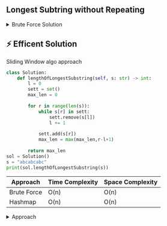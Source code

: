 ## Longest Subtring without Repeating
<details>
<summary>Brute Force Solution</summary>
    
```python
class Solution:
  def lengthOfLongestSubstring(self, s: str) -> int:
      e = list(s)
      n = len(e)
      idx_1 = 0
      idx_2 = 0
      l = [] 
      total = []
      
      if len(s) == 0:
          return 0

      while idx_2 < n:
          if idx_1 == 0 and idx_2 == 0:
              p1 = e[idx_1]
              l.append(e[idx_2])
              idx_2 += 1

          elif e[idx_2] not in l:
              p2 = e[idx_2]
              l.append(p2)
              idx_2 += 1
          
          else:
              total.append(len(l))
              r = l.remove(e[idx_1]) # remove keyword works by passing in it a value
              idx_1 += 1
              
      total.append(len(l))
          
      m = 0    
      for j in range(len(total)):
          if total[j] > m:
              m = total[j]     
      return m

sol = Solution()
s = 'abcabcabc'
print(sol.lengthOfLongestSubstring(s))
```
</details>

## ⚡ Efficent Solution
Sliding Window algo approach
```python
class Solution:
    def lengthOfLongestSubstring(self, s: str) -> int:
        l = 0
        sett = set()
        max_len = 0
    
        for r in range(len(s)):
            while s[r] in sett:
                sett.remove(s[l])
                l += 1
            
            sett.add(s[r])
            max_len = max(max_len,r-l+1)
        
        return max_len
sol = Solution()
s = "abcabcabc"
print(sol.lengthOfLongestSubstring(s))
```
| Approach       | Time Complexity | Space Complexity |
|----------------|-----------------|------------------|
| Brute Force    | O(n)            | O(n)             |
| Hashmap        | O(n)            | O(n)             |

<details>
<summary>Approach</summary>
    
    <b>Understanding</b> - I need to find the Longest substring that doesn't have any duplicate characters from the s(given parameter)
    1) I am assuming left pointer as 'l',if I find any duplicate elements while adding it to the my set I will just remove it(this is under while loop)
    2) so the above thing will remove elements till it finds out that there is not such element in my set
    3) Also left pointer is incremented so that it assumes like the substring starts from that particular [l] index
    4) if I dont find any duplicate element(the element which is already in my set) then I will keep on adding the new one
    5) max_len variable gives me the updated max lenght of the substring
</details>
